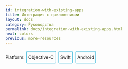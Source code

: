 ```yaml
---
id: integration-with-existing-apps
title: Интеграция с приложениями
layout: docs
category: Руководства
permalink: docs/integration-with-existing-apps.html
next: colors
previous: more-resources
---
```


<div class="integration-toggler">
<style>
.integration-toggler a {
  display: inline-block;
  padding: 10px 5px;
  margin: 2px;
  border: 1px solid #05A5D1;
  border-radius: 3px;
  text-decoration: none !important;
}
.display-platform-objc .integration-toggler .button-objc,
.display-platform-swift .integration-toggler .button-swift,
.display-platform-android .integration-toggler .button-android {
  background-color: #05A5D1;
  color: white;
}
block { display: none; }
.display-platform-objc .objc,
.display-platform-swift .swift,
.display-platform-android .android {
  display: block;
}</style>
<span>Platform:</span>
<a href="javascript:void(0);" class="button-objc" onclick="display('platform', 'objc')">Objective-C</a>
<a href="javascript:void(0);" class="button-swift" onclick="display('platform', 'swift')">Swift</a>
<a href="javascript:void(0);" class="button-android" onclick="display('platform', 'android')">Android</a>
</div>

<block class="android" />

> Этот раздел будет вскоре обновлен чтобы показать интеграцию более приближенного к реальному приложения, такого как мобильное приложение 2048, которое использовалось для Objective-C и Swift.

<block class="objc swift android" />

## Ключевые понятия

React Native отлично поддходит для разработки новых мобильных приложений с нуля. Однако он также хорошо подходит для добавление нового представления или user flow к существующим нативным приложениям. За несколько шагов можно добавить новый функционал, разработанный на React Native, а также экраны, представления и т.д.

<block class="objc swift" />

Основные шаги для интеграции компонентов React Native в ваше приложение iOS:

1. Определитесь какие компоненты React Native вы хотите интегрировать.
2. Создайте `Podfile`, содержащий `subspec` для всех компонентов React Native, которые потребуются вам для интеграции.
3. Создайте свои компоненты React Native на JavaScript.
4. Добавьте новый обработчик событий, который создаст `RCTRootView`, который указывает на ваш компонент React Native и его имя `AppRegistry`, которое вы указали в `index.ios.js`.
5. Запустите сервер React Native и ваше нативное приложение.
6. Если нужно, добавьте другие компоненты React Native.
7. Исправьте все недочёты с помощью [отладки](/react-native/releases/next/docs/debugging.html).
8. Подготовьте [деплой](/react-native/docs/running-on-device-ios.html) (например с помощью скрипта `react-native-xcode.sh`).
9. Зарабатывайте!

<block class="android" />

Основные шаги для интеграции компонентов React Native в ваше приложение Android:

1. Определитесь какие компоненты React Native вы хотите интегрировать.
2. Установите `react-native` в корневой каталог вашего приложения Android. Вы увидите каталог `node_modules/`.
3. Создайте свои компоненты React Native на JavaScript.
4. Добавьте `com.facebook.react:react-native:+` и `maven` в ваш файл `build.gradle` с указанием на двоичные файлы `react-native`, расположенные в директории `node_nodules/`.
4. Создайте свою `Activity`, которая создает `ReactRootView`.
5. Запустите сервер React Native и ваше нативное приложение.
6. Если нужно, добавьте другие компоненты React Native.
7. Исправьте все недочёты с помощью [отладки](/react-native/releases/next/docs/debugging.html).
8. [Подготовьте](/react-native/releases/next/docs/signed-apk-android.html) [деплой](/react-native/docs/running-on-device-android.html).
9. Зарабатывайте!

<block class="objc swift android" />

## Зависимости

<block class="android" />

Выполнив примеры из урока [Как начать с Android](/react-native/docs/getting-started.html) , вы установите соответствующие зависимости (например, `npm`) для React Native, платформы Android и вашей излюбленной среды разработки.

<block class="objc swift" />

### Основные

В качестве первого шага изучите руководство [Знакомство с React Native](/react-native/docs/getting-started.html) для вашей среды разработки и целевой платформы iOS, чтобы установить необходимые для React Native зависимости.

### CocoaPods

[CocoaPods](http://cocoapods.org) - менеджер пакетов для разработки на Mac и iOS. Он используется чтобы добавить актуальный код платформы React Native в ваш проект.

```bash
$ sudo gem install cocoapods
```

> Технически, можно не использовать CocoaPods, но при этом вам потребуется устаноить библиотеки и дополнения компоновщика вручную, что чрезмерно усложнит этот процесс.

## Демонстрационное мобильное приложение

<block class="objc" />

Предположим что [мобильное приложение для интеграции](https://github.com/JoelMarcey/iOS-2048) это игра [2048](https://en.wikipedia.org/wiki/2048_(video_game)). Вот так выглядит главное меню нативного приложения без использования React Native.

<block class="swift" />

Предположим что [мобильное приложение для интеграции](https://github.com/JoelMarcey/swift-2048) это игра [2048](https://en.wikipedia.org/wiki/2048_(video_game). Вот так выглядит главное меню нативного приложения без использования React Native.

<block class="objc swift" />

![До интеграции RN](img/react-native-existing-app-integration-ios-before.png)

## Зависимости

Для интеграция с React Native требуются React и модули nodejs React Native. Платформа React Native предоставит код, с помощью которого осуществляется интеграции вашего приложения.


### `package.json`

В файл `package.json` мы добавим зависимости пакета. Создайте этот файл в корневой директории вашего проекта если его там еще нет.

> Обычно при работе с проектами React Native вы разместите такие файлы как `package.json`, `index.ios.js` и т.д. в корневом каталоге вашего проекта, а затем расположите нативный код iOS в подкаталоге `ios/` в папке проекта Xcode (например, `.xcodeproj`).

Ниже указан пример пример файла `package.json`, содержащего минимальную конфигурацию.

> Номера версий могут менятся в зависимости от ваших потребностей. Но в большинстве случаев будет достаточно последних версий [React](https://github.com/facebook/react/releases) и [React Native](https://github.com/facebook/react/releases).

<block class="objc" />

```bash
{
  "name": "NumberTileGame",
  "version": "0.0.1",
  "private": true,
  "scripts": {
    "start": "node node_modules/react-native/local-cli/cli.js start"
  },
  "dependencies": {
    "react": "15.0.2",
    "react-native": "0.26.1"
  }
}
```

<block class="swift" />

```bash
{
  "name": "swift-2048",
  "version": "0.0.1",
  "private": true,
  "scripts": {
    "start": "node node_modules/react-native/local-cli/cli.js start"
  },
  "dependencies": {
    "react": "15.0.2",
    "react-native": "0.26.1"
  }
}
```

<block class="objc swift" />

### Установка пакетов

Установите React и модули React Native с помощью менеджера пакетов Node. Модули Node будут установлены в каталог `node_modules/` в корневой директории вашего проекта.

```bash
# From the directory containing package.json project, install the modules
# The modules will be installed in node_modules/
$ npm install
```

## Платформа React Native

Вы [уже установили](#package-dependencies) платформу React Native в виде модуля Node в вашем проекте. Теперь мы установим CocoaPods `Podfile` с дополнительными компонентами.

### Subspecs

Перед тем как интегрировать React Native в свое приложение, определитесь какие компоненты платформы React Native потребуются для вашего проекта. На этом этапе появляются `subspec`. При создании `Podfile`, вы указываете зависимости библиотек React Native, которые установите для того чтобы ваше приложение могло пользоваться ими. Каждая библиотека указывается в `Podfile` как `subspec`.


Список поддерживаемых `subspec` находится в файле [`node_modules/react-native/React.podspec`](https://github.com/facebook/react-native/blob/master/React.podspec). Они обычно называются соответственно функциональности. Например, вам всегда понадобится `subspec` `Core`. Она предоставит вам `AppRegistry`, `StyleSheet`, `View` и другие базовые библиотеки React Native. Если вы захотите добавить библиотеку `Text` (например, для элементов `<Text>`), то вам потребуется `subspec` `RCTText`. Если вы захотите добавить библиотеку `Image` (например, для элементов `<Image>`), то вам потребуется `subspec` `RCTImage`.

#### Podfile

После того как вы установили React и компоненты React Native в директорию `node_modules` с помощью Node и выбрали, какие элементы React Native вам требуется интегрировать, можете создать свой `Podfile` чтобы установить эти компоненты для использования в вашем приложении.

Проще всего создать `Podfile` это использовать команду `init` CocoaPods в каталоге нативного кода iOS в вашем проекте:

```bash
## В директории, где расположен ваш нативный код iOS (например, где находится файл `.xcodeproj`)
$ pod init
```

`Podfile` будет создан и расположится в каталоге *iOS* (например, `ios/`) вашего проекта и будет содержать базовую установку, которую можно настроить под ваши конктретные нужды. В итоге `Podfile` должен выглядеть как-то так:

<block class="objc" />

```
# Target это скорее всего это название вашего проекта.
target 'NumberTileGame' do

  # Директория 'node_modules' вероятно расположена в корневой папке вашего проекта,
  # но если она находится не там, измените `:path` соответственно
  pod 'React', :path => '../node_modules/react-native', :subspecs => [
    'Core',
    'RCTText',
    'RCTWebSocket', # нужно для отладки
    # Добавьте любые другие subspec, которые вы  хотите использованть в своем проекте
  ]

end
```

<block class="swift" />

```
source 'https://github.com/CocoaPods/Specs.git'

# Требуется для приложений Swift
platform :ios, '8.0'
use_frameworks!

# Target это скорее всего это название вашего проекта.
target 'swift-2048' do

  # Директория 'node_modules' вероятно расположена в корневой папке вашего проекта,
  # но если она находится не там, измените `:path` соответственно
  pod 'React', :path => '../node_modules/react-native', :subspecs => [
    'Core',
    'RCTText',
    'RCTWebSocket', # needed for debugging
    # Добавьте любые другие subspec, которые вы  хотите использованть в своем проекте
  ]

end
```

<block class="objc swift" />

#### Установка Pod

После того, как вы создали `Podfile`, вы можете установить pod React Native.

```bash
$ pod install
```

Вы должны увидеть такой вывод:

```bash
Analyzing dependencies
Fetching podspec for `React` from `../node_modules/react-native`
Downloading dependencies
Installing React (0.26.0)
Generating Pods project
Integrating client project
Sending stats
Pod installation complete! There are 3 dependencies from the Podfile and 1 total pod installed.
```

<block class="swift" />

> Если вы видите предупреждение "*The `swift-2048 [Debug]` target overrides the `FRAMEWORK_SEARCH_PATHS` build setting defined in `Pods/Target Support Files/Pods-swift-2048/Pods-swift-2048.debug.xcconfig`. This can lead to problems with the CocoaPods installation*", убедитесь что настройка `Framework Search Paths` в меню `Build Settings` для режимов `Debug` и `Release` содержит только `$(inherited)`.

<block class="objc swift" />

## Интеграция кода

Теперь, когда у нас есть основа пакета, мы изменим нативное приложение чтобы интегрировать React Native в приложение. Для нашего мобильного приложения 2048 мы добавим экран "High Score" с помощью React Native.

### Компонент React Native

Первые строки кода, которые мы напишем, являются реальным кодом React Native для нового экрана "High Score",который будет интегрирован в наше приложение.

#### Создайте файл `index.ios.js`

Сначала создайте пустой файл `index.ios.js`. Для простоты мы создаем этот файл в корнвой директории проекта.

> `index.ios.js` отправная точка для приложений React Native на iOS. Он требуется всегда. Это может быть небольшой файл, который `require` другие файлы, являющиеся частью вашего компонента React Native или приложения, или он может содержать весь код, который необходим вашему приложению. В нашем случае мы просто поместим весь код в файл `index.ios.js`

```bash
# В корневой директории вашего проекта
$ touch index.ios.js
```

#### Добавьте свой код React Native

Создайте свой компонент в файле `index.ios.js`. В нашем образце мы добавим простой компонент `<Text>` в стилизованный компонент `<View>`

```js
'use strict';

import React from 'react';
import {
  AppRegistry,
  StyleSheet,
  Text,
  View
} from 'react-native';

class RNHighScores extends React.Component {
  render() {
    var contents = this.props["scores"].map(
      score => <Text key={score.name}>{score.name}:{score.value}{"\n"}</Text>
    );
    return (
      <View style={styles.container}>
        <Text style={styles.highScoresTitle}>
          2048 High Scores!
        </Text>
        <Text style={styles.scores}>
          {contents}
        </Text>
      </View>
    );
  }
}

const styles = StyleSheet.create({
  container: {
    flex: 1,
    justifyContent: 'center',
    alignItems: 'center',
    backgroundColor: '#FFFFFF',
  },
  highScoresTitle: {
    fontSize: 20,
    textAlign: 'center',
    margin: 10,
  },
  scores: {
    textAlign: 'center',
    color: '#333333',
    marginBottom: 5,
  },
});

// Module name
AppRegistry.registerComponent('RNHighScores', () => RNHighScores);
```

> `RNHighScores` это название вашего модуля, которое будет использоваться для добавления представления в React Native из вашего приложения iOS.

## Магия: `RCTRootView`

Теперь, когда ваш компонент React Native создан в `index.ios.js`, нужно присоединить компонент к новому или существующему `ViewController`. Проще всего это сделать - создать дополнительный создать путь события к вашему компоненту и затем добавить этот компонент к существующему `ViewController`.

Мы свяжем наш компонент React Native с новым нативным представлением во `ViewController` который фактически будет содержать его, вызывая `RCTRootView` .

### Создайте путь событи

В главное меню игры можно добавить новую ссылку для перехода на страницу "High Score", созданную с помощью React Native.

![Путь события](img/react-native-add-react-native-integration-link.png)

#### Обработчик события

Теперь мы добавим обработчик события к ссылке меню. Для этого к основному `ViewController` вашего приложения будет добавлен новый метод. Здесь главную роль играет `RCTRootView`.

Когда вы создаете приложение React Native, вы используете упаковщик React Native чтобы создать файл `index.ios.bundle`, который будет обслуживаться сервером React Native. Внутри `index.ios.bundle` будет расположен наш модуль `RNHighScore`. Таким образом, мы должны направить наш `RCTRootView` на расположение ресурса `index.ios.bundle` (через `NSURL`) и связать его с модулем.

Для упрощения отладки мобильного приложения, зарегистрируем тот факт что обработчик событий был вызван. Затем мы создадим строку с указанием расположения нашего кода React Native, который назодится в `index.ios.bundle`. Наконец, мы создадим основной `RCTRootView`. Обратите внимание на то как мы указываем `RNHighScores` как `moduleName` который мы создали [ранее](#the-react-native-component) при написании кода нашего компонента React Native.

<block class="objc" />

Сначала произведите `import` библиотеки `RCTRootView`.

```
#import "RCTRootView.h"
```

> `initialProperties` указаны здесь в иллюстративных целях для того чтобы у нас были некоторые данные для нашего представления "High Scores". Чтобы получить доступ к этим данным в нашем компоненте React Native, мы будем использовать `this.props`.

```
- (IBAction)highScoreButtonPressed:(id)sender {
    NSLog(@"High Score Button Pressed");
    NSURL *jsCodeLocation = [NSURL
                             URLWithString:@"http://localhost:8081/index.ios.bundle?platform=ios"];
    RCTRootView *rootView =
      [[RCTRootView alloc] initWithBundleURL : jsCodeLocation
                           moduleName        : @"RNHighScores"
                           initialProperties :
                             @{
                               @"scores" : @[
                                 @{
                                   @"name" : @"Alex",
                                   @"value": @"42"
                                  },
                                 @{
                                   @"name" : @"Joel",
                                   @"value": @"10"
                                 }
                               ]
                             }
                           launchOptions    : nil];
    UIViewController *vc = [[UIViewController alloc] init];
    vc.view = rootView;
    [self presentViewController:vc animated:YES completion:nil];
}
```

> Обратите внимание что `RCTRootView initWithURL` запускает новую JSC VM. Чтобы оптимизировать использование ресурсов и упростить коммуникацию между представлениями React Native в различных частях вашего нативного мобильного приложения, вы можете использовать различные представления React Native, которые связаны с отдельной средой выполнения JS. Чтобы сделать это, используйте [`RCTBridge initWithBundleURL`](https://github.com/facebook/react-native/blob/master/React/Base/RCTBridge.h#L93) вместо `[RCTRootView alloc] initWithURL` чтобы создать мост, а затем используйте `RCTRootView initWithBridge`.

<block class="swift" />

First `import` the `React` library.

```
import React
```

> `initialProperties`указаны здесь в иллюстративных целях для того чтобы у нас были некоторые данные для нашего представления "High Scores". Чтобы получить доступ к этим данным в нашем компоненте React Native, мы будем использовать`this.props`.

```
@IBAction func highScoreButtonTapped(sender : UIButton) {
  NSLog("Hello")
  let jsCodeLocation = NSURL(string: "http://localhost:8081/index.ios.bundle?platform=ios")
  let mockData:NSDictionary = ["scores":
      [
          ["name":"Alex", "value":"42"],
          ["name":"Joel", "value":"10"]
      ]
  ]

  let rootView = RCTRootView(
      bundleURL: jsCodeLocation,
      moduleName: "RNHighScores",
      initialProperties: mockData as [NSObject : AnyObject],
      launchOptions: nil
  )
  let vc = UIViewController()
  vc.view = rootView
  self.presentViewController(vc, animated: true, completion: nil)
}
```

> Обратите внимание что `RCTRootView bundleURL` запускает новую JSC VM. Чтобы оптимизировать использование ресурсов и упростить коммуникацию между представлениями React Native в различных частях вашего нативного мобильного приложения, вы можете использовать различные представления React Native, которые связаны с отдельной средой выполнения JS. Чтобы сделать это, используйте [`RCTBridge initWithBundleURL`](https://github.com/facebook/react-native/blob/master/React/Base/RCTBridge.h#L93) вместо `RCTRootView bundleURL`, чтобы создать мост, а затем используйте `RCTRootView initWithBridge`.

<block class="objc" />

> При создании рабочей версии вашего мобильного приложения NSURL может указать на предварительно собранный файл на диске подобным образом `[[NSBundle mainBundle] URLForResource:@"main" withExtension:@"jsbundle"];`. Чтобы сгенерировать этот файл, вы можете использовать скрипт `react-native-xcode.sh` из директории `node_modules/react-native/packager/`.

<block class="swift" />

> При создании рабочей версии вашего мобильного приложения NSURL может указывать на предварительно собранный файл на диске подобным образом `let mainBundle = NSBundle(URLForResource: "main" withExtension:"jsbundle")`. Чтобы сгенерировать этот файл, вы можете использовать скрипт `react-native-xcode.sh` из директории `node_modules/react-native/packager/`.

<block class="objc swift" />

#### Связка

Свяжите новую ссылку в главном меню с новым методом обработчика событий.

![Путь события](img/react-native-add-react-native-integration-wire-up.png)

> Один из самых простых способов сделать это - открыть представление в сценарии и нажать правой кнопкой на новой ссылке. Выберите, например, событие `Touch Up Inside`, перетащите в сценарий, а затем выберите создаваемый метод из списка.

## перетащите в сценарий, а затем выберите создаваемый метод из списка

Вы проделали все основные шаги, необходимые для интегрирования React Native с вашим приложением. Теперь мы запустим упаковщик React Native чтобы создать пакет `index.ios.bundle` и сервер, работающий на `localhost`, чтобы запустить его  .

### App Transport Security

Apple блокирует загрузку неявных полнотекстовых ресурсов по HTTP. Поэтому мы должны добавить указанный файл `Info.plist` (или его эквивалент).

```xml
<key>NSAppTransportSecurity</key>
<dict>
    <key>NSExceptionDomains</key>
    <dict>
        <key>localhost</key>
        <dict>
            <key>NSTemporaryExceptionAllowsInsecureHTTPLoads</key>
            <true/>
        </dict>
    </dict>
</dict>
```

### Запустите упаковщик

```bash
# В корневой директории вашего проекта, где расположена папка `node_modules`.
$ npm start
```

### Запустите мобильное приложение

Запустите сборку с помощью Xcode или вашего избранного редактора, а затем как обычно запустите ваше нативное приложение iOS. Вы также можете запустить мобильное приложение с использованием командной строки:

```bash
# В корневой директории вашего проекта
$ react-native run-ios
```

В нашем примере приложения вы должны увидеть ссылку на "High Scores", а после нажатия на нее вы сможете увидеть рендеринг вашего компонента React Native..

Основной экран *нативного* приложения:

![Основной экран](img/react-native-add-react-native-integration-example-home-screen.png)

Экран *React Native*, отображающий экран High Scores:

![High Scores](img/react-native-add-react-native-integration-example-high-scores.png)

> Если при запуске мобильного приложения у вас появляются проблемы с определением модуля, пожалуйста, посмотрите [возможное описание решения на GitHub](https://github.com/facebook/react-native/issues/4968). [ Этот комментарий](https://github.com/facebook/react-native/issues/4968#issuecomment-220941717) был новейшим решением этой проблемы на момент написания этой версии документации.

### Посмотреть код

<block class="objc" />

Вы можете изучить приведенный здесь код на [GitHub](https://github.com/JoelMarcey/iOS-2048/commit/9ae70c7cdd53eb59f5f7c7daab382b0300ed3585).

<block class="swift" />

Вы можете изучить приведенный здесь код на [GitHub](https://github.com/JoelMarcey/swift-2048/commit/13272a31ee6dd46dc68b1dcf4eaf16c1a10f5229).

<block class="android" />

## Добавьте JS в свое мобильное приложение

В корневом каталоге вашего мобильного приложения запустите:

    $ npm init
    $ npm install --save react-native
    $ curl -o .flowconfig https://raw.githubusercontent.com/facebook/react-native/master/.flowconfig

Этот код создаст модуль nodejs для вашего мобильного приложения и добавит зависимость npm `react-native`. Теперь откройте только что созданный файл `package.json` и добавьте следующий код в раздел `scripts`:

    "start": "node node_modules/react-native/local-cli/cli.js start"

Скопируйте и вставьте нижеследующий код в файл `index.android.js` находящийся в вашем корневом каталоге. Это скелет мобильного приложения React Native:

```js
'use strict';

import React from 'react';
import {
  AppRegistry,
  StyleSheet,
  Text,
  View
} from 'react-native';

class HelloWorld extends React.Component {
  render() {
    return (
      <View style={styles.container}>
        <Text style={styles.hello}>Hello, World</Text>
      </View>
    )
  }
}
var styles = StyleSheet.create({
  container: {
    flex: 1,
    justifyContent: 'center',
  },
  hello: {
    fontSize: 20,
    textAlign: 'center',
    margin: 10,
  },
});

AppRegistry.registerComponent('HelloWorld', () => HelloWorld);
```

## Подготовка существующего мобильного приложения

Добавьте зависимость React Native в файл `build.gradle` вашего мобильного приложения:

    compile "com.facebook.react:react-native:+"  // Из node_modules

В файл `build.gradle` вашего проекта добавьте локальный каталог React Native maven:

```
allprojects {
    repositories {
        ...
        maven {
            // Все зависимости React Native (JS, Android binaries) установлены npm
            url "$rootDir/node_modules/react-native/android"
        }
    }
    ...
}
```

Затем удостоверьтесь что у вас установлены необходимые интернет-разрешения в файле `AndroidManifest.xml`:

    <uses-permission android:name="android.permission.INTERNET" />

Это потребуется только в режиме разработки для перезагрузки JavaScript с сервера для разработки. Если необходимо, вы можете убрать этот код в сборке продакшн-версии..

## Добавьте нативный код

Добавьте нативный код чтобы запустить среду выполнения React Native и заставить ее что-то отобразить. Чтобы это сделать, мы собираемся создать `Activity`, которая создаст `ReactRootView`, запустит приложение React и настроит его как основное представление.

```java
public class MyReactActivity extends Activity implements DefaultHardwareBackBtnHandler {
    private ReactRootView mReactRootView;
    private ReactInstanceManager mReactInstanceManager;

    @Override
    protected void onCreate(Bundle savedInstanceState) {
        super.onCreate(savedInstanceState);

        mReactRootView = new ReactRootView(this);
        mReactInstanceManager = ReactInstanceManager.builder()
                .setApplication(getApplication())
                .setBundleAssetName("index.android.bundle")
                .setJSMainModuleName("index.android")
                .addPackage(new MainReactPackage())
                .setUseDeveloperSupport(BuildConfig.DEBUG)
                .setInitialLifecycleState(LifecycleState.RESUMED)
                .build();
        mReactRootView.startReactApplication(mReactInstanceManager, "HelloWorld", null);

        setContentView(mReactRootView);
    }

    @Override
    public void invokeDefaultOnBackPressed() {
        super.onBackPressed();
    }
}
```
Нам нужно указать тему `MyReactActivity` как `Theme.AppCompat.Light.NoActionBar` потому что некоторые компоненты зависят от нее.
```xml
<activity
  android:name=".MyReactActivity"
  android:label="@string/app_name"
  android:theme="@style/Theme.AppCompat.Light.NoActionBar">
</activity>
```



> `ReactInstanceManager` может быть использован совместно различными активностями и/или фрагментами. Вам потребуется создать собственный `ReactFragment` или `ReactActivity` и иметь *контейнер* синглета, который содержит `ReactInstanceManager`. Когда вам требуется `ReactInstanceManager` (например, чтобы подключить `ReactInstanceManager` к жизненному циклу Активностей или Фрагментов), используйте предлагаемый синглет.

Затем нам нужно передать колбэки жизненного цикла Активности в `ReactInstanceManager`:

```java
@Override
protected void onPause() {
    super.onPause();

    if (mReactInstanceManager != null) {
        mReactInstanceManager.onPause();
    }
}

@Override
protected void onResume() {
    super.onResume();

    if (mReactInstanceManager != null) {
        mReactInstanceManager.onResume(this, this);
    }
}

@Override
protected void onDestroy() {
    super.onDestroy();

    if (mReactInstanceManager != null) {
        mReactInstanceManager.onDestroy();
    }
}
```

Мы также должны обработать нажатие кнопки "Назад" в React Native:

```java
@Override
 public void onBackPressed() {
    if (mReactInstanceManager != null) {
        mReactInstanceManager.onBackPressed();
    } else {
        super.onBackPressed();
    }
}
```

Вышеприведенный код позволяет JavaScript управлять тем, что происходит, когда пользователь нажимает аппаратную кнопку "Назад" (например, для реализации навигации). Если JavaScript не обрабатывает нажатие кнопки "Назад", может быть вызван метод `invokeDefaultOnBackPressed`. По умолчанию это просто завершит вашу `Activity`.

Наконец, мы должны подключить Меню Разработчика. По умолчанию оно активируется сильным встряхиванием устройства, но это не очень удобно в эмуляторах. Вот так мы отображаем меню когда вы нажимаете клавишу меню телефона::

```java
@Override
public boolean onKeyUp(int keyCode, KeyEvent event) {
    if (keyCode == KeyEvent.KEYCODE_MENU && mReactInstanceManager != null) {
        mReactInstanceManager.showDevOptionsDialog();
        return true;
    }
    return super.onKeyUp(keyCode, event);
}
```

Вот и все. Теперь ваша Активность готова к запуску кода JavaScript

## Запустите ваше мобильное приложение

Чтобы запустить ваше мобильное приложение, нужно сначала запустить сервер разработки. Чтобы сделать это, просто выполните нижеследующую команду из корневого каталога:

    $ npm start

Теперь соберите и запустите свое мобильное приложение Android как обычно (например `./gradlew installDebug`). Когда вы перейдете к Активности, которая создана на React, она должна загрузить код JavaScript с сервера разработки и отобразить следующее:

![Скриншот](img/EmbeddedAppAndroid.png)

<script>
// Конвертация <div>...<span><block /></span>...</div>
// В форму <div>...<block />...</div>
var blocks = document.getElementsByTagName('block');
for (var i = 0; i < blocks.length; ++i) {
  var block = blocks[i];
  var span = blocks[i].parentNode;
  var container = span.parentNode;
  container.insertBefore(block, span);
  container.removeChild(span);
}
// Конвертация <div>...<block />content<block />...</div>
// В форму <div>...<block>content</block><block />...</div>
blocks = document.getElementsByTagName('block');
for (var i = 0; i < blocks.length; ++i) {
  var block = blocks[i];
  while (block.nextSibling && block.nextSibling.tagName !== 'BLOCK') {
    block.appendChild(block.nextSibling);
  }
}
function display(type, value) {
  var container = document.getElementsByTagName('block')[0].parentNode;
  container.className = 'display-' + type + '-' + value + ' ' +
    container.className.replace(RegExp('display-' + type + '-[a-z]+ ?'), '');
  console.log(container.className);
  event && event.preventDefault();
}

// If we are coming to the page with a hash in it (i.e. from a search, for example), try to get
// us as close as possible to the correct platform and dev os using the hashtag and block walk up.
var foundHash = false;
if (window.location.hash !== '' && window.location.hash !== 'content') { // content is default
  var hashLinks = document.querySelectorAll('a.hash-link');
  for (var i = 0; i < hashLinks.length && !foundHash; ++i) {
    if (hashLinks[i].hash === window.location.hash) {
      var parent = hashLinks[i].parentElement;
      while (parent) {
        if (parent.tagName === 'BLOCK') {
          var targetPlatform = null;
          // Could be more than one target platform, but just choose some sort of order
          // of priority here.

          // Target Platform
          if (parent.className.indexOf('objc') > -1) {
            targetPlatform = 'objc';
          } else if (parent.className.indexOf('swift') > -1) {
            targetPlatform = 'swift';
          } else if (parent.className.indexOf('android') > -1) {
            targetPlatform = 'android';
          } else {
            break; // assume we don't have anything.
          }
          // We would have broken out if both targetPlatform and devOS hadn't been filled.
          display('platform', targetPlatform);
          foundHash = true;
          break;
        }
        parent = parent.parentElement;
      }
    }
  }
}
// Do the default if there is no matching hash
if (!foundHash) {
  var isMac = navigator.platform === 'MacIntel';
  display('platform', isMac ? 'objc' : 'android');
}
</script>

